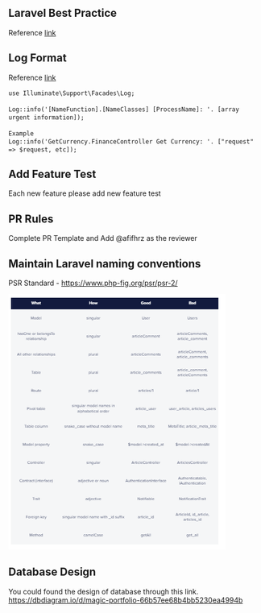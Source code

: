 ## Laravel Best Practice
Reference [link](https://buttercms.com/blog/laravel-best-practices/)

## Log Format

Reference [link](developers.google.com/apps-script/guides/web)

```
use Illuminate\Support\Facades\Log;

Log::info('[NameFunction].[NameClasses] [ProcessName]: '. [array urgent information]);

Example
Log::info('GetCurrency.FinanceController Get Currency: '. ["request" => $request, etc]);
```

## Add Feature Test

Each new feature please add new feature test

## PR Rules

Complete PR Template and Add @afifhrz as the reviewer

## Maintain Laravel naming conventions
PSR Standard - https://www.php-fig.org/psr/psr-2/

![alt text](image.png)

## Database Design
You could found the design of database through this link.
https://dbdiagram.io/d/magic-portfolio-66b57ee68b4bb5230ea4994b
